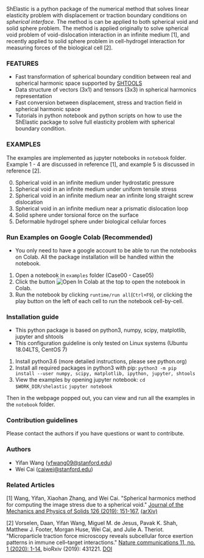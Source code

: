 <!--
![LOGO](misc/logo.png)

[![Documentation](https://img.shields.io/badge/documentation-shtools.github.io%2FSHTOOLS%2F-yellow.svg)](https://shtools.github.io/SHTOOLS/)
[![DOI](https://zenodo.org/badge/doi/10.5281/zenodo.592762.svg)](https://doi-org.stanford.idm.oclc.org/10.1016/j.jmps.2019.01.020)
[![Paper](https://img.shields.io/badge/paper-10.1029/2018GC007529-orange.svg)](https://doi.org/10.1029/2018GC007529)
[![Join the chat at https://gitter.im/SHTOOLS/SHTOOLS](https://badges.gitter.im/SHTOOLS/SHTOOLS.svg)](https://gitter.im/SHTOOLS/SHTOOLS?utm_source=badge&utm_medium=badge&utm_campaign=pr-badge&utm_content=badge)
[![Twitter](https://img.shields.io/twitter/follow/pyshtools.svg?style=social&label=Follow)](https://twitter.com/intent/follow?screen_name=pyshtools)
-->

ShElastic is a python package of the numerical method that solves linear elasticity problem with displacement or traction boundary conditions on _spherical_ _interface_. The method is can be applied to both spherical void and solid sphere problem. The method is applied originally to solve spherical void problem of void-dislocation interaction in an infinite medium [1], and recently applied to solid sphere problem in cell-hydrogel interaction for measuring forces of the biological cell [2].

### FEATURES ###

* Fast transformation of spherical boundary condition between real and spherical harmonic space supported by [SHTOOLS](https://shtools.github.io/SHTOOLS/)
* Data structure of vectors (3x1) and tensors (3x3) in spherical harmonics representation
* Fast conversion between displacement, stress and traction field in spherical harmonic space
* Tutorials in python notebook and python scripts on how to use the ShElastic package to solve full elasticity problem with spherical boundary condition.

### EXAMPLES ###

The examples are implemented as jupyter notebooks in `notebook` folder. Example 1 - 4 are discussed in reference [1], and example 5 is discussed in reference [2].

0. Spherical void in an infinite medium under hydrostatic pressure
1. Spherical void in an infinite medium under uniform tensile stress
2. Spherical void in an infinite medium near an infinite long straight screw dislocation
3. Spherical void in an infinite medium near a prismatic dislocation loop
4. Solid sphere under torsional force on the surface
5. Deformable hydrogel sphere under biological cellular forces

### Run Examples on Google Colab (Recommended) ###

* You only need to have a google account to be able to run the notebooks on Colab. All the package installation will be handled within the notebook.

1. Open a notebook in `examples` folder (Case00 - Case05)
2. Click the button ![Open In Colab](https://colab.research.google.com/assets/colab-badge.svg) at the top to open the notebook in Colab.
3. Run the notebook by clicking `runtime/run all`(`Ctrl+F9`), or clicking the play button on the left of each cell to run the notebook cell-by-cell.

### Installation guide ###

* This python package is based on python3, numpy, scipy, matplotlib, jupyter and shtools
* This configuration guideline is only tested on Linux systems (Ubuntu 18.04LTS, CentOS 7)

1. Install python3.6 (more detailed instructions, please see python.org)
2. Install all required packages in python3 with pip:
    `python3 -m pip install --user numpy, scipy, matplotlib, ipython, jupyter, shtools`
3. View the examples by opening jupyter notebook:
    `cd $WORK_DIR/shelastic`
    `jupyter notebook`

Then in the webpage popped out, you can view and run all the examples in the `notebook` folder.

### Contribution guidelines ###

Please contact the authors if you have questions or want to contribute.

### Authors ###

* Yifan Wang (yfwang09@stanford.edu)
* Wei Cai (caiwei@stanford.edu)

### Related Articles ###

[1] Wang, Yifan, Xiaohan Zhang, and Wei Cai. "Spherical harmonics method for computing the image stress due to a spherical void." [Journal of the Mechanics and Physics of Solids 126 (2019): 151-167.](https://doi.org/10.1016/j.jmps.2019.01.020) [(arXiv)](https://arxiv.org/abs/1806.11165v3)

[2] Vorselen, Daan, Yifan Wang, Miguel M. de Jesus, Pavak K. Shah, Matthew J. Footer, Morgan Huse, Wei Cai, and Julie A. Theriot. "Microparticle traction force microscopy reveals subcellular force exertion patterns in immune cell–target interactions." [Nature communications 11, no. 1 (2020): 1-14.](https://doi.org/10.1038/s41467-019-13804-z) bioRxiv (2019): 431221. [DOI](https://doi.org/10.1101/431221)
